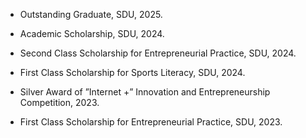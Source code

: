 - Outstanding Graduate, SDU, 2025.

- Academic Scholarship, SDU, 2024.

- Second Class Scholarship for Entrepreneurial Practice, SDU, 2024. 

- First Class Scholarship for Sports Literacy, SDU, 2024.

- Silver Award of ”Internet +” Innovation and Entrepreneurship Competition, 2023.  

- First Class Scholarship for Entrepreneurial Practice, SDU, 2023. 